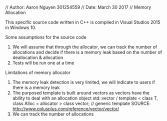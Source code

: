 // Author: Aaron Nguyen 301254559 
// Date: March 30 2017 
// Memory Allocation

This specific source code written in C++ is compiled in Visual Studios 2015 in Windows 10.

Some assumptions for the source code
1) We will assume that through the allocator, we can track the number of allocations and decide if there is a memory leak based on the number of deallocation & allocation
2) Tests will be run one at a time

Limitations of memory allocator

1) The memory leak detection is very limited, we will indicate to users if there is a memory leak
2) The purposed template is built around vectors as vectors have the ability to deal with an allocation object
   std::vector / template < class T, class Alloc = allocator<T> > class vector; // generic template
   SOURCE: http://www.cplusplus.com/reference/vector/vector/
3) We can track the number of allocations
   
